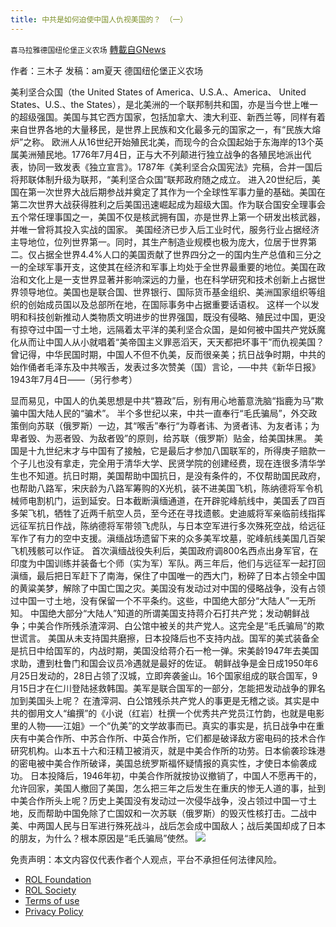 ```yaml
---
title: 中共是如何迫使中国人仇视美国的？ （一）
---
```

`喜马拉雅德国纽伦堡正义农场` [轉載自GNews](https://gnews.org/zh-hans/2346307/)

作者：三木子
发稿：am夏天
德国纽伦堡正义农场

美利坚合众国（the United States of America、U.S.A.、America、 United States、U.S.、the States），是北美洲的一个联邦制共和国，亦是当今世上唯一的超级强国。美国与其它西方国家，包括加拿大、澳大利亚、新西兰等，同样有着来自世界各地的大量移民，是世界上民族和文化最多元的国家之一，有“民族大熔炉”之称。
欧洲人从16世纪开始殖民北美，而现今的合众国起始于东海岸的13个英属美洲殖民地。1776年7月4日，正与大不列颠进行独立战争的各殖民地派出代表，协同一致发表《独立宣言》。1787年《美利坚合众国宪法》完稿，合并一国后将邦联体制升级为联邦，“美利坚合众国”联邦政府随之成立。
进入20世纪后，美国在第一次世界大战后期参战并奠定了其作为一个全球性军事力量的基础。美国在第二次世界大战获得胜利之后美国迅速崛起成为超级大国。作为联合国安全理事会五个常任理事国之一，美国不仅是核武拥有国，亦是世界上第一个研发出核武器，并唯一曾将其投入实战的国家。
美国经济已步入后工业时代，服务行业占据经济主导地位，位列世界第一。同时，其生产制造业规模也极为庞大，位居于世界第二。仅占据全世界4.4%人口的美国贡献了世界四分之一的国内生产总值和三分之一的全球军事开支，这使其在经济和军事上均处于全世界最重要的地位。美国在政治和文化上是一支世界显著并影响深远的力量，也在科学研究和技术创新上占据世界领导地位。美国也是联合国、世界银行、国际货币基金组织、美洲国家组织等组织的创始成员国以及总部所在地，在国际事务中占据重要话语权。
这样一个以发明和科技创新推动人类物质文明进步的世界强国，既没有侵略、殖民过中国，更没有掠夺过中国一寸土地，远隔着太平洋的美利坚合众国，是如何被中国共产党妖魔化从而让中国人从小就唱着“美帝国主义罪恶滔天，天天都把坏事干”而仇视美国？
曾记得，中华民国时期，中国人不但不仇美，反而很亲美；抗日战争时期，中共的始作俑者毛泽东及中共喉舌，发表过多次赞美（国）言论，──中共《新华日报》1943年7月4日——（另行参考）

显而易见，中国人的仇美思想是中共“篡政”后，别有用心地蓄意洗脑“指鹿为马”欺骗中国大陆人民的“骗术”。
半个多世纪以来，中共一直奉行“毛氏骗局”，外交政策倒向苏联（俄罗斯）一边，其“喉舌”奉行“为尊者讳、为贤者讳、为友者讳；为卑者毁、为恶者毁、为敌者毁”的原则，给苏联（俄罗斯）贴金，给美国抹黑。
美国是十九世纪末才与中国有了接触，它是最后才参加八国联军的，所得庚子赔款一个子儿也没有拿走，完全用于清华大学、民贤学院的创建经费，现在连很多清华学生也不知道。抗日时期，美国帮助中国抗日，是没有条件的，不仅帮助国民政府，也帮助八路军，宋庆龄为八路军筹购的X光机，装不进美国飞机，陈纳德将军令机械师电割机门，运到延安。日本截断滇缅通道，在开辟驼峰航线中，美国丢了四百多架飞机，牺牲了近两千航空人员，至今还在寻找遗骸。史迪威将军亲临前线指挥远征军抗日作战，陈纳德将军带领飞虎队，与日本空军进行多次殊死空战，给远征军作了有力的空中支援。滇缅战场遗留下来的众多美军坟墓，驼峰航线美国几百架飞机残骸可以作证。
首次滇缅战役失利后，美国政府调800名西点出身军官，在印度为中国训练并装备七个师（实为军）军队。两三年后，他们与远征军一起打回滇缅，最后把日军赶下了南海，保住了中国唯一的西大门，粉碎了日本占领全中国的黄粱美梦，解除了中国亡国之灾。美国没有发动过对中国的侵略战争，没有占领过中国一寸土地，没有保留一个不平条约。这些，中国绝大部分“大陆人”一无所知。
中国绝大部分“大陆人”知道的所谓美国支持蒋介石打共产党；发动朝鲜战争；中美合作所残杀渣滓洞、白公馆中被关的共产党人。这完全是“毛氏骗局”的欺世谎言。
美国从未支持国共磨擦，日本投降后也不支持内战。国军的美式装备全是抗日中给国军的，内战时期，美国没给蒋介石一枪一弹。宋美龄1947年去美国求助，遭到杜鲁门和国会议员冷遇就是最好的佐证。
朝鲜战争是金日成1950年6月25日发动的，28日占领了汉城，立即奔袭釜山。16个国家组成的联合国军，9月15日才在仁川登陆拯救韩国。美军是联合国军的一部分，怎能把发动战争的罪名加到美国头上呢？
在渣滓洞、白公馆残杀共产党人的事更是无稽之谈。其实是中共的御用文人“编撰”的《小说（红岩）杜撰一个优秀共产党员江竹韵，也就是电影里的人物——江姐》一个“仇美”的文学故事而已。真实的事实是，抗日战争中在重庆有中美合作所、中苏合作所、中英合作所，它们都是破译敌方密电码的技术合作研究机构。山本五十六和汪精卫被消灭，就是中美合作所的功劳。日本偷袭珍珠港的密电被中美合作所破译，美国总统罗斯福怀疑情报的真实性，才使日本偷袭成功。
日本投降后，1946年初，中美合作所就按协议撤销了，中国人不愿再干的，允许回家，美国人撤回了美国，怎么把三年之后发生在重庆的惨无人道的事，扯到中美合作所头上呢？历史上美国没有发动过一次侵华战争，没占领过中国一寸土地，反而帮助中国免除了亡国奴和一次苏联（俄罗斯）的毁灭性核打击。二战中美、中两国人民与日军进行殊死战斗，战后怎会成中国敌人；战后美国却成了日本的朋友，为什么？根本原因是“毛氏骗局”使然。
![](https://assets.gnews.org/wp-content/uploads/2022/04/德农二维码.png)


 

免责声明：本文内容仅代表作者个人观点，平台不承担任何法律风险。

- [ROL Foundation](https://rolfoundation.org/)
- [ROL Society](https://rolsociety.org/)
- [Terms of use](https://gnews.org/terms-of-use-3/)
- [Privacy Policy](https://gnews.org/privacy-policy/)
